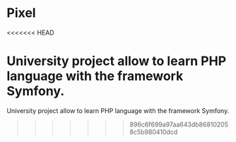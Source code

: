 # Pixel
<<<<<<< HEAD

University project allow to learn PHP language with the framework Symfony.
=======
University project allow to learn PHP language with the framework Symfony.
>>>>>>> 896c6f699a97aa643db868102058c5b980410dcd
